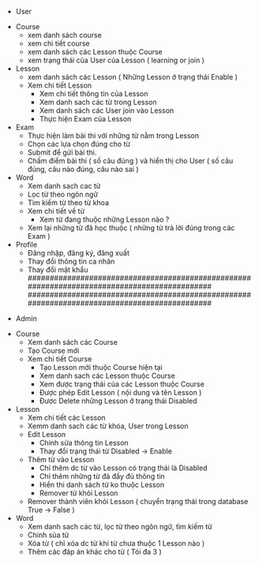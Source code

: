- User
+ Course
	+ xem danh sách course
	+ xem chi tiết course
	+ xem danh sách các Lesson thuộc Course
	+ xem trạng thái của User của Lesson ( learning or join )
+ Lesson
	+ xem danh sách các Lesson ( Những Lesson ở trạng thái Enable )
	+ Xem chi tiết Lesson
		- Xem chi tiết thông tin của Lesson
		- Xem danh sach các từ trong Lesson
		- Xem danh sách các User join vào Lesson
		- Thực hiện Exam của Lesson
+ Exam
	+ Thực hiện làm bài thi với những từ nằm trong Lesson
	+ Chọn các lựa chọn đúng cho từ
	+ Submit để gửi bài thi. 
	+ Chấm điểm bài thi ( số câu đúng ) và hiển thị cho User ( số câu đúng, câu nào đúng, câu nào sai )
+ Word
	+ Xem danh sach cac từ 
	+ Lọc từ theo ngôn ngữ
	+ Tìm kiếm từ theo từ khoa
	+ Xem chi tiết về từ
		- Xem từ đang thuộc những Lesson nào ?
	+ Xem lại những từ đã học thuộc ( những từ trả lời đúng trong các Exam )
+ Profile
	+ Đăng nhập, đăng ký, đăng xuất
	+ Thay đổi thông tin ca nhân
	+ Thay đổi mật khẩu
#############################################################################################
#############################################################################################
- Admin
+ Course
	+ Xem danh sách các Course
	+ Tạo Course mới
	+ Xem chi tiết Course
		- Tạo Lesson mới thuộc Course hiện tại
		- Xem danh sach các Lesson thuộc Course
		- Xem được trạng thái của các Lesson thuộc Course
		- Được phép Edit Lesson ( nội dung và tên Lesson )
		- Được Delete những Lesson ở trạng thái Disabled 
+ Lesson 
	+ Xem chi tiết các Lesson 
	+ Xemm danh sach các từ khóa, User trong Lesson
	+ Edit Lesson 
		- Chỉnh sửa thông tin Lesson
		- Thay đổi trạng thái từ Disabled -> Enable 
	+ Thêm từ vào Lesson
		- Chỉ thêm dc từ vào Lesson có trạng thái là Disabled
		- Chỉ thêm những từ đã đầy đủ thông tin
		- Hiển thi danh sách từ ko thuộc Lesson
		- Remover từ khỏi Lesson 
	+ Remover thành viên khỏi Lesson ( chuyển trạng thái trong database True -> False )
+ Word 
	+ Xem danh sach  các từ, lọc từ theo ngôn ngữ, tìm kiếm từ
	+ Chinh sủa từ 
	+ Xóa từ ( chỉ xóa dc từ khi từ chưa thuộc 1 Lesson nào )
	+ Thêm các đáp án khác cho từ ( Tói đa 3 )
	

